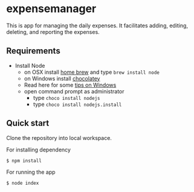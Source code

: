 # expensemanager
This is app for managing the daily expenses. It facilitates adding, editing, deleting, and reporting the expenses.

## Requirements

- Install Node
	- on OSX install [home brew](http://brew.sh/) and type `brew install node`
	- on Windows install [chocolatey](https://chocolatey.org/) 
    - Read here for some [tips on Windows](http://jpapa.me/winnode)
    - open command prompt as administrator
        - type `choco install nodejs`
        - type `choco install nodejs.install`



## Quick start 
Clone the repository into local workspace.

For installing dependency

```bash
$ npm install
```

For running the app

```bash
$ node index
```


